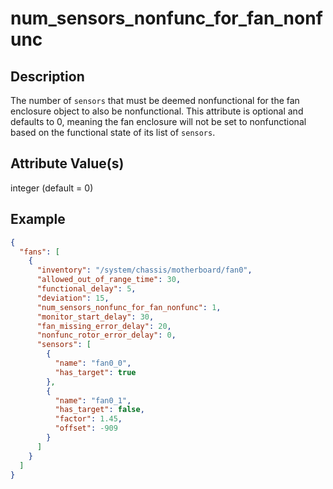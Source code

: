 # num_sensors_nonfunc_for_fan_nonfunc

## Description

The number of `sensors` that must be deemed nonfunctional for the fan enclosure
object to also be nonfunctional. This attribute is optional and defaults to 0,
meaning the fan enclosure will not be set to nonfunctional based on the
functional state of its list of `sensors`.

## Attribute Value(s)

integer (default = 0)

## Example

```json
{
  "fans": [
    {
      "inventory": "/system/chassis/motherboard/fan0",
      "allowed_out_of_range_time": 30,
      "functional_delay": 5,
      "deviation": 15,
      "num_sensors_nonfunc_for_fan_nonfunc": 1,
      "monitor_start_delay": 30,
      "fan_missing_error_delay": 20,
      "nonfunc_rotor_error_delay": 0,
      "sensors": [
        {
          "name": "fan0_0",
          "has_target": true
        },
        {
          "name": "fan0_1",
          "has_target": false,
          "factor": 1.45,
          "offset": -909
        }
      ]
    }
  ]
}
```

